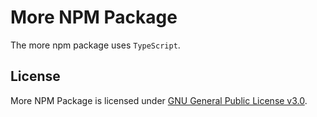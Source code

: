 # More NPM Package

The more npm package uses `TypeScript`.

## License

More NPM Package is licensed under [GNU General Public License v3.0](LICENSE).
